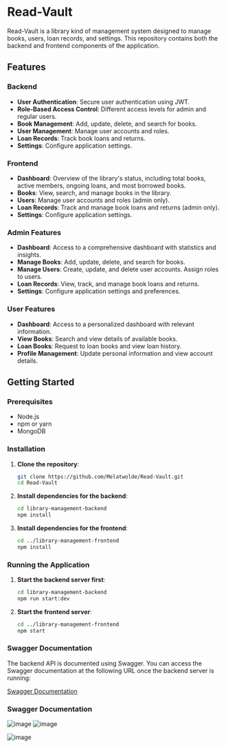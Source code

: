 # Read-Vault

Read-Vault is a library kind of  management system designed to  manage books, users, loan records, and settings. This repository contains both the backend and frontend components of the application.

## Features

### Backend
- **User Authentication**: Secure user authentication using JWT.
- **Role-Based Access Control**: Different access levels for admin and regular users.
- **Book Management**: Add, update, delete, and search for books.
- **User Management**: Manage user accounts and roles.
- **Loan Records**: Track book loans and returns.
- **Settings**: Configure application settings.

### Frontend
- **Dashboard**: Overview of the library's status, including total books, active members, ongoing loans, and most borrowed books.
- **Books**: View, search, and manage books in the library.
- **Users**: Manage user accounts and roles (admin only).
- **Loan Records**: Track and manage book loans and returns (admin only).
- **Settings**: Configure application settings.

### Admin Features
- **Dashboard**: Access to a comprehensive dashboard with statistics and insights.
- **Manage Books**: Add, update, delete, and search for books.
- **Manage Users**: Create, update, and delete user accounts. Assign roles to users.
- **Loan Records**: View, track, and manage book loans and returns.
- **Settings**: Configure application settings and preferences.

### User Features
- **Dashboard**: Access to a personalized dashboard with relevant information.
- **View Books**: Search and view details of available books.
- **Loan Books**: Request to loan books and view loan history.
- **Profile Management**: Update personal information and view account details.

## Getting Started

### Prerequisites
- Node.js
- npm or yarn
- MongoDB

### Installation

1. **Clone the repository**:
    ```bash
    git clone https://github.com/Melatwolde/Read-Vault.git
    cd Read-Vault
    ```

2. **Install dependencies for the backend**:
    ```bash
    cd library-management-backend
    npm install
    ```

3. **Install dependencies for the frontend**:
    ```bash
    cd ../library-management-frontend
    npm install
    ```

### Running the Application

1. **Start the backend server first**:
    ```bash
    cd library-management-backend
    npm run start:dev
    ```

2. **Start the frontend server**:
    ```bash
    cd ../library-management-frontend
    npm start
    ```

### Swagger Documentation

The backend API is documented using Swagger. You can access the Swagger documentation at the following URL once the backend server is running:

[Swagger Documentation](http://localhost:3000/api)


### Swagger Documentation

![image](https://github.com/user-attachments/assets/331091c1-bf01-4055-a0de-d84793dcc956)        ![image](https://github.com/user-attachments/assets/011ce56b-48c3-48d2-9e03-5cd9d60dec59)
   

![image](https://github.com/user-attachments/assets/890ef8f7-5f51-4989-a5f1-f24d3a59a358)
